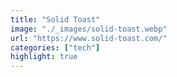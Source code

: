 ```yaml
---
title: "Solid Toast"
image: "./_images/solid-toast.webp"
url: "https://www.solid-toast.com/"
categories: ["tech"]
highlight: true
---
```

